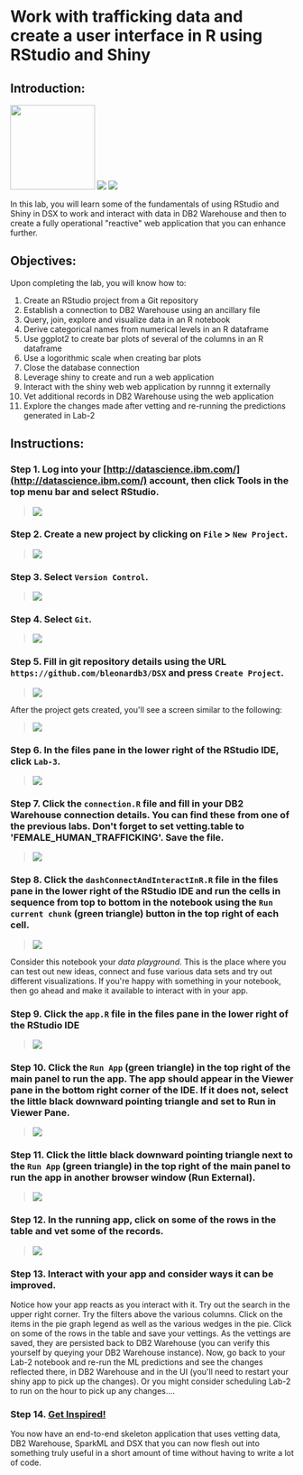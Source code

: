 # Work with trafficking data and create a user interface in R using RStudio and Shiny

## Introduction:

[<img src="https://github.com/jpatter/LMCO/blob/master/Lab-1/images/DB2Warehouse.png" height="150"/>](https://www.ibm.com/analytics/us/en/technology/cloud-data-services/dashdb/) [<img src="https://raw.githubusercontent.com/Davin-IBM/Proof-of-Technology/master/DSX/images/RStudio2.png"/>](https://www.rstudio.com/) [<img src="https://raw.githubusercontent.com/Davin-IBM/Proof-of-Technology/master/DSX/images/shiny.png"/>](https://shiny.rstudio.com/)

In this lab, you will learn some of the fundamentals of using RStudio and Shiny in DSX to work and interact with data in DB2 Warehouse and then to create a fully operational "reactive" web application that you can enhance further.

## Objectives:

Upon completing the lab, you will know how to:

1. Create an RStudio project from a Git repository
1. Establish a connection to DB2 Warehouse using an ancillary file
1. Query, join, explore and visualize data in an R notebook
1. Derive categorical names from numerical levels in an R dataframe
1. Use ggplot2 to create bar plots of several of the columns in an R dataframe
1. Use a logorithmic scale when creating bar plots
1. Close the database connection
1. Leverage shiny to create and run a web application
1. Interact with the shiny web web application by runnng it externally
1. Vet additional records in DB2 Warehouse using the web application
1. Explore the changes made after vetting and re-running the predictions generated in Lab-2

## Instructions:

### Step 1.  Log into your [http://datascience.ibm.com/](http://datascience.ibm.com/) account, then click Tools in the top menu bar and select RStudio.

> <img src="https://raw.githubusercontent.com/jpatter/Proof-of-Technology/master/DSX/Lab-3/images/RStudio-select.png"/>

### Step 2.  Create a new project by clicking on `File` > `New Project`.

> <img src="https://raw.githubusercontent.com/Davin-IBM/Proof-of-Technology/master/DSX/Lab-3/images/RStudio-new-project.png"/>

### Step 3.  Select `Version Control`.
> <img src="https://raw.githubusercontent.com/Davin-IBM/Proof-of-Technology/master/DSX/Lab-3/images/RStudio-new-version-control-project.png"/>

### Step 4.  Select `Git`.
> <img src="https://raw.githubusercontent.com/Davin-IBM/Proof-of-Technology/master/DSX/Lab-3/images/RStudio-select-git-project.png"/>

### Step 5.  Fill in git repository details using the URL `https://github.com/bleonardb3/DSX` and press `Create Project`.
> <img src="https://raw.githubusercontent.com/jpatter/DSX/master/Lab-3/images/RStudio-git-project.png"/>

After the project gets created, you'll see a screen similar to the following:

> <img src="https://raw.githubusercontent.com/bleonardb3/DSX/master/Lab-3/images/RStudio-project-created.png"/>

### Step 6.  In the files pane in the lower right of the RStudio IDE, click `Lab-3`.
> <img src="https://raw.githubusercontent.com/Davin-IBM/Proof-of-Technology/master/DSX/Lab-3/images/RStudio-lab3-files.png"/>

### Step 7.  Click the `connection.R` file and fill in your DB2 Warehouse connection details.   You can find these from one of the previous labs.   Don't forget to set vetting.table to 'FEMALE_HUMAN_TRAFFICKING'.   Save the file.
> <img src="https://raw.githubusercontent.com/Davin-IBM/Proof-of-Technology/master/DSX/Lab-3/images/RStudio-lab3-connection.png"/>

### Step 8.  Click the `dashConnectAndInteractInR.R` file in the files pane in the lower right of the RStudio IDE and run the cells in sequence from top to bottom in the notebook using the `Run current chunk` (green triangle) button in the top right of each cell.
> <img src="https://raw.githubusercontent.com/Davin-IBM/Proof-of-Technology/master/DSX/Lab-3/images/RStudio-lab3-notebook.png"/>

Consider this notebook your *data playground*.  This is the place where you can test out new ideas, connect and fuse various data sets and try out different visualizations.  If you're happy with something in your notebook, then go ahead and make it available to interact with in your app.

### Step 9.  Click the `app.R` file in the files pane in the lower right of the RStudio IDE
> <img src="https://raw.githubusercontent.com/Davin-IBM/Proof-of-Technology/master/DSX/Lab-3/images/RStudio-lab3-shiny-app.png"/>

### Step 10.  Click the `Run App` (green triangle) in the top right of the main panel to run the app.  The app should appear in the Viewer pane in the bottom right corner of the IDE.  If it does not, select the little black downward pointing triangle and set to Run in Viewer Pane.
> <img src="https://raw.githubusercontent.com/Davin-IBM/Proof-of-Technology/master/DSX/Lab-3/images/RStudio-lab3-app-viewer.png"/>

### Step 11.  Click the little black downward pointing triangle next to the  `Run App` (green triangle) in the top right of the main panel to run the app in another browser window (Run External).
> <img src="https://raw.githubusercontent.com/Davin-IBM/Proof-of-Technology/master/DSX/Lab-3/images/RStudio-lab3-app-external.png"/>

### Step 12.  In the running app, click on some of the rows in the table and vet some of the records.
> <img src="https://raw.githubusercontent.com/Davin-IBM/Proof-of-Technology/master/DSX/Lab-3/images/RStudio-lab3-vet-records.png"/>

### Step 13.  Interact with your app and consider ways it can be improved.

Notice how your app reacts as you interact with it.  Try out the search in the upper right corner.  Try the filters above the various columns.  Click on the items in the pie graph legend as well as the various wedges in the pie.   Click on some of the rows in the table and save your vettings.  As the vettings are saved, they are persisted back to DB2 Warehouse (you can verify this yourself by queying your DB2 Warehouse instance).  Now, go back to your Lab-2 notebook and re-run the ML predictions and see the changes reflected there, in DB2 Warehouse and in the UI (you'll need to restart your shiny app to pick up the changes).   Or you might consider scheduling Lab-2 to run on the hour to pick up any changes....

### Step 14.  [Get Inspired!](https://shiny.rstudio.com/gallery/)

You now have an end-to-end skeleton application that uses vetting data, DB2 Warehouse, SparkML and DSX that you can now flesh out into something truly useful in a short amount of time without having to write a lot of code.
